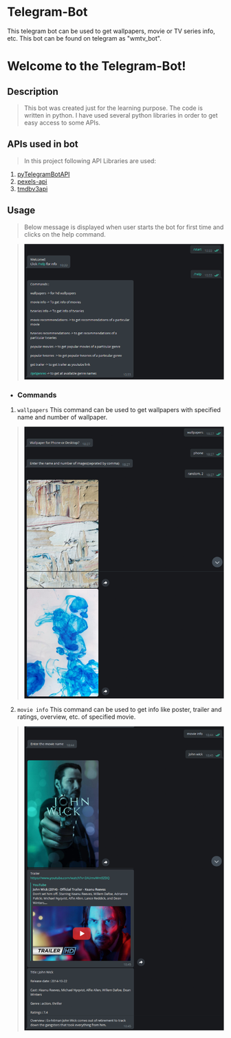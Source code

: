 # Telegram-Bot
This telegram bot can be used to get wallpapers, movie or TV series info, etc. This bot can be found on telegram as "wmtv_bot".

# Welcome to the Telegram-Bot!

## Description 
> This bot was created just for the learning purpose. The code is written in python. I have used several python libraries in order to get easy access to some APIs.

## APIs used in bot
> In this project following API Libraries are used:
1. [pyTelegramBotAPI](https://github.com/eternnoir/pyTelegramBotAPI)
2. [pexels-api](https://github.com/AguilarLagunasArturo/pexels-api)
3. [tmdbv3api](https://github.com/AnthonyBloomer/tmdbv3api)

## Usage
> Below message is displayed when user starts the bot for first time and clicks on the help command.

> ![Start and help message](https://github.com/Krish-Depani/Telegram-Bot/blob/main/Bot%20Photos/start_message.png)

* ### Commands
1. `wallpapers` This command can be used to get wallpapers with specified name and number of wallpaper.

> ![wallpapers](https://github.com/Krish-Depani/Telegram-Bot/blob/main/Bot%20Photos/wallpaper.png)

2. `movie info` This command can be used to get info like poster, trailer and ratings, overview, etc. of specified movie.

> ![movie info](https://github.com/Krish-Depani/Telegram-Bot/blob/main/Bot%20Photos/movie_info.png)
